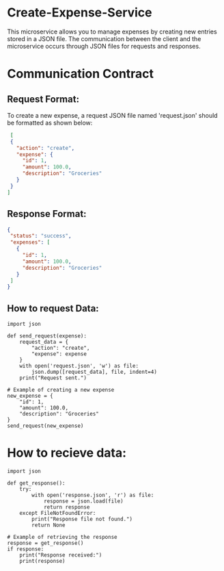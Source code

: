 # Create-Expense-Service

This microservice allows you to manage expenses by creating new entries stored in a JSON file. The communication between the client and the microservice occurs through JSON files for requests and responses.

# Communication Contract
## Request Format:
To create a new expense, a request JSON file named 'request.json' should be formatted as shown below: 
 ```json
  [
  {
    "action": "create",
    "expense": {
      "id": 1,
      "amount": 100.0,
      "description": "Groceries"
    }
  }
]
```
## Response Format:
 ```json
{
  "status": "success",
  "expenses": [
    {
      "id": 1,
      "amount": 100.0,
      "description": "Groceries"
    }
  ]
}

```
## How to request Data:
```
import json

def send_request(expense):
    request_data = {
        "action": "create",
        "expense": expense
    }
    with open('request.json', 'w') as file:
        json.dump([request_data], file, indent=4)
    print("Request sent.")

# Example of creating a new expense
new_expense = {
    "id": 1,
    "amount": 100.0,
    "description": "Groceries"
}
send_request(new_expense)
```

# How to recieve data:
```
import json

def get_response():
    try:
        with open('response.json', 'r') as file:
            response = json.load(file)
            return response
    except FileNotFoundError:
        print("Response file not found.")
        return None

# Example of retrieving the response
response = get_response()
if response:
    print("Response received:")
    print(response)

```
